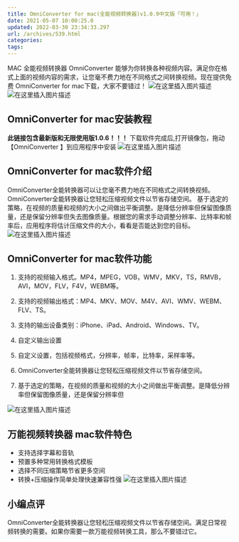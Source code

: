 ```yaml
---
title: OmniConverter for mac(全能视频转换器)v1.0.9中文版「可用！」
date: 2021-05-07 10:00:25.0
updated: 2022-03-30 23:34:33.297
url: /archives/539.html
categories: 
tags: 
---
```




MAC 全能视频转换器 OmniConverter 能够为你转换各种视频内容。满足你在格式上面的视频内容的需求，让您毫不费力地在不同格式之间转换视频。现在提供免费 OmniConverter for mac下载，大家不要错过！ ![在这里插入图片描述](https://img-blog.csdnimg.cn/20210507094943441.png?x-oss-process=image/watermark,type_ZmFuZ3poZW5naGVpdGk,shadow_10,text_aHR0cHM6Ly9ibG9nLmNzZG4ubmV0L3FxXzMzMjU0NzY2,size_16,color_FFFFFF,t_70) ![在这里插入图片描述](https://img-blog.csdnimg.cn/20210507094958730.png?x-oss-process=image/watermark,type_ZmFuZ3poZW5naGVpdGk,shadow_10,text_aHR0cHM6Ly9ibG9nLmNzZG4ubmV0L3FxXzMzMjU0NzY2,size_16,color_FFFFFF,t_70)

## OmniConverter for mac安装教程

**此链接包含最新版和无限使用版1.0.6！！！** 下载软件完成后,打开镜像包，拖动【OmniConverter 】到应用程序中安装 ![在这里插入图片描述](https://img-blog.csdnimg.cn/20210507095028439.png?x-oss-process=image/watermark,type_ZmFuZ3poZW5naGVpdGk,shadow_10,text_aHR0cHM6Ly9ibG9nLmNzZG4ubmV0L3FxXzMzMjU0NzY2,size_16,color_FFFFFF,t_70)

## OmniConverter for mac软件介绍

OmniConverter全能转换器可以让您毫不费力地在不同格式之间转换视频。 OmniConverter全能转换器让您轻松压缩视频文件以节省存储空间。 基于选定的策略，在视频的质量和视频的大小之间做出平衡调整。是降低分辨率但保留图像质量，还是保留分辨率但失去图像质量。根据您的需求手动调整分辨率、比特率和帧率后，应用程序将估计压缩文件的大小，看看是否能达到您的目标。 ![在这里插入图片描述](https://img-blog.csdnimg.cn/20210507095108602.png?x-oss-process=image/watermark,type_ZmFuZ3poZW5naGVpdGk,shadow_10,text_aHR0cHM6Ly9ibG9nLmNzZG4ubmV0L3FxXzMzMjU0NzY2,size_16,color_FFFFFF,t_70)

## OmniConverter for mac软件功能

1.  支持的视频输入格式。MP4，MPEG，VOB，WMV，MKV，TS，RMVB，AVI，MOV，FLV，F4V，WEBM等。
    
2.  支持的视频输出格式：MP4、MKV、MOV、M4V、AVI、WMV、WEBM、FLV、TS。
    
3.  支持的输出设备类别：iPhone、iPad、Android、Windows、TV。
    
4.  自定义输出设置
    
5.  自定义设置，包括视频格式，分辨率，帧率，比特率，采样率等。
    
6.  OmniConverter全能转换器让您轻松压缩视频文件以节省存储空间。
    
7.  基于选定的策略，在视频的质量和视频的大小之间做出平衡调整。是降低分辨率但保留图像质量，还是保留分辨率但
    

![在这里插入图片描述](https://img-blog.csdnimg.cn/20210507095201889.png?x-oss-process=image/watermark,type_ZmFuZ3poZW5naGVpdGk,shadow_10,text_aHR0cHM6Ly9ibG9nLmNzZG4ubmV0L3FxXzMzMjU0NzY2,size_16,color_FFFFFF,t_70)

## 万能视频转换器 mac软件特色

*   支持选择字幕和音轨
*   预置多种常用转换格式模板
*   选择不同压缩策略节省更多空间
*   转换+压缩操作简单处理快速兼容性强 ![在这里插入图片描述](https://img-blog.csdnimg.cn/20210507095243938.png?x-oss-process=image/watermark,type_ZmFuZ3poZW5naGVpdGk,shadow_10,text_aHR0cHM6Ly9ibG9nLmNzZG4ubmV0L3FxXzMzMjU0NzY2,size_16,color_FFFFFF,t_70)

## 小编点评

OmniConverter全能转换器让您轻松压缩视频文件以节省存储空间。满足日常视频转换的需要。如果你需要一款万能视频转换工具，那么不要错过它。